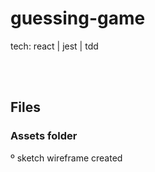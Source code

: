 # guessing-game

tech: react | jest | tdd


<br/><br/>

## Files



### Assets folder

º sketch wireframe created

